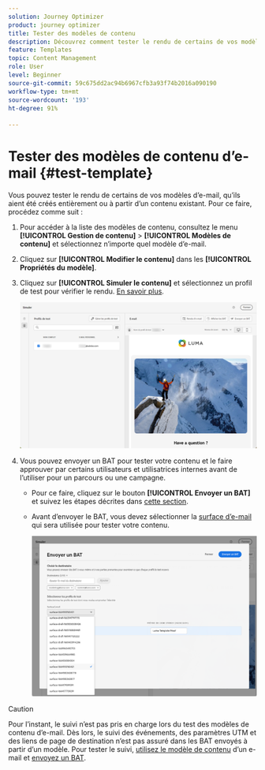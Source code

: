 ```yaml
---
solution: Journey Optimizer
product: journey optimizer
title: Tester des modèles de contenu
description: Découvrez comment tester le rendu de certains de vos modèles de contenu d'email
feature: Templates
topic: Content Management
role: User
level: Beginner
source-git-commit: 59c675dd2ac94b6967cfb3a93f74b2016a090190
workflow-type: tm+mt
source-wordcount: '193'
ht-degree: 91%

---
```


# Tester des modèles de contenu d’e-mail {#test-template}

Vous pouvez tester le rendu de certains de vos modèles d’e-mail, qu’ils aient été créés entièrement ou à partir d’un contenu existant. Pour ce faire, procédez comme suit :

1. Pour accéder à la liste des modèles de contenu, consultez le menu **[!UICONTROL Gestion de contenu]** > **[!UICONTROL Modèles de contenu]** et sélectionnez n’importe quel modèle d’e-mail.

1. Cliquez sur **[!UICONTROL Modifier le contenu]** dans les **[!UICONTROL Propriétés du modèle]**.

1. Cliquez sur **[!UICONTROL Simuler le contenu]** et sélectionnez un profil de test pour vérifier le rendu. [En savoir plus](../content-management/preview-test.md).

   ![](assets/content-template-stimulate.png)

1. Vous pouvez envoyer un BAT pour tester votre contenu et le faire approuver par certains utilisateurs et utilisatrices internes avant de l’utiliser pour un parcours ou une campagne.

   * Pour ce faire, cliquez sur le bouton **[!UICONTROL Envoyer un BAT]** et suivez les étapes décrites dans [cette section](../content-management/proofs.md).

   * Avant d’envoyer le BAT, vous devez sélectionner la [surface d’e-mail](../configuration/channel-surfaces.md) qui sera utilisée pour tester votre contenu.

     ![](assets/content-template-stimulate-proof-surface.png)

>[!CAUTION]
>
>Pour l’instant, le suivi n’est pas pris en charge lors du test des modèles de contenu d’e-mail. Dès lors, le suivi des événements, des paramètres UTM et des liens de page de destination n’est pas assuré dans les BAT envoyés à partir d’un modèle. Pour tester le suivi, [utilisez le modèle de contenu](../email/use-email-templates.md) d’un e-mail et [envoyez un BAT](../content-management/preview-test.md#send-proofs).
